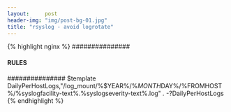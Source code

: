 ```yaml
---
layout:     post
header-img: "img/post-bg-01.jpg"
title: "rsyslog - avoid logrotate"
---
```


{% highlight nginx %}
###############
#### RULES ####
###############
$template DailyPerHostLogs,"/log_mount/%$YEAR%/%$MONTH%/%$DAY%/%FROMHOST%/%syslogfacility-text%.%syslogseverity-text%.log"
*.*                             -?DailyPerHostLogs
{% endhighlight %}
